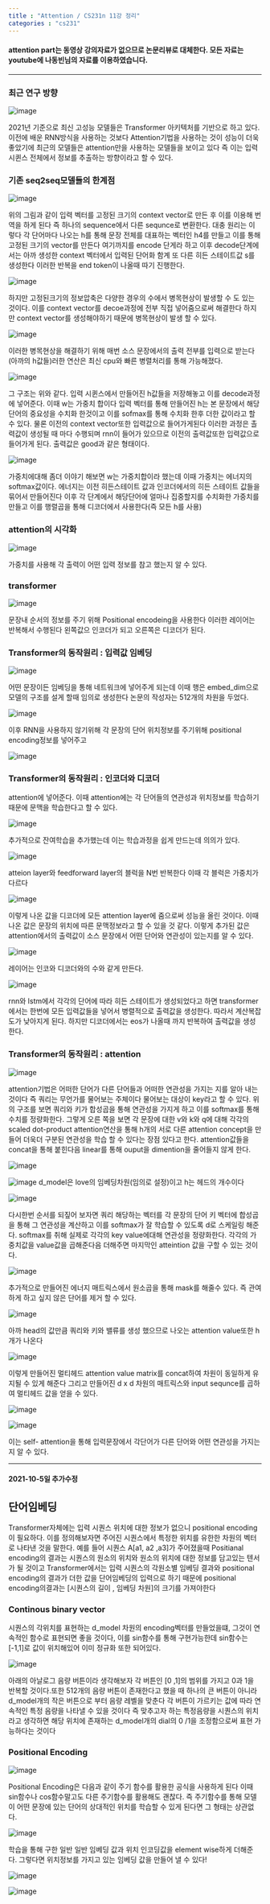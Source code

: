 ```yaml
---
title : "Attention / CS231n 11강 정리"
categories : "cs231"
--- 
```


#### attention part는 동영상 강의자료가 없으므로 논문리뷰로 대체한다. 모든 자료는 youtube에 나동빈님의 자료를 이용하였습니다.

-------------



### 최근 연구 방향
![image](https://user-images.githubusercontent.com/65720894/129821259-4da97949-2ace-471c-81b6-6bbf6e46ae22.png)

2021년 기준으로 최신 고성능 모델들은 Transformer 아키텍처를 기반으로 하고 있다. 이전에 배운 RNN방식을 사용하는 것보다 
Attention기법을 사용하는 것이 성능이 더욱 좋았기에 최근의 모델들은 attention만을 사용하는 모델들을 보이고 있다 
즉 이는 입력 시퀸스 전체에서 정보를 추출하는 방향이라고 할 수 있다.


### 기존 seq2seq모델들의 한계점

![image](https://user-images.githubusercontent.com/65720894/129821422-489cad11-b13d-47a4-9ad6-d913c19a2305.png)

위의 그림과 같이 입력 벡터를 고정된 크기의 context vector로 만든 후 이를 이용해 번역을 하게 된다 즉 하나의 sequence에서 다른 sequnce로
변환한다. 대충 원리는 이렇다 각 단어마다 나오는 h를 통해 문장 전체를 대표하는 벡터인 h4를 만들고 이를 통해 고정된 크기의 vector를 만든다
여기까지를 encode 단게라 하고 이후 decode단계에서는 아까 생성한 context 벡터에서 입력된 단어화 함계 또 다른 히든 스테이트값 s를
생성한다 이러한 반복을 end token이 나올때 따기 진행한다.

![image](https://user-images.githubusercontent.com/65720894/129823546-a606a91b-38f5-4bb5-9c97-4c5be2947703.png)

하지만 고정된크기의 정보압축은 다양한 경우의 수에서 병목현상이 발생할 수 도 있는 것이다. 이를 context vector를 decoe과정에 
전부 직접 넣어줌으로써 해결한다 하지만 context vector를 생성해야하기 때문에 병목현상이 발생 할 수 있다.

![image](https://user-images.githubusercontent.com/65720894/129823646-ba79e638-77e8-4b69-bea0-187cbb1f51da.png)

이러한 병목현상을 해결하기 위해 매번 소스 문장에서의 출력 전부를 입력으로 받는다(아까의 h값들)러한 연산은 최신 cpu와 빠른 병렬처리를 통해
가능해졌다.

![image](https://user-images.githubusercontent.com/65720894/129823753-59c1b3a0-afd1-49a3-989f-3b89b7df0404.png)

그 구조는 위와 같다. 입력 시퀸스에서 만들어진 h값들을 저장해놓고 이를 decode과정에 넣어준다. 이때 w는 가중치 합이다
입력 벡터를 통해 만들어진 h는 본 문장에서 해당 단어의 중요성을 수치화 한것이고 이를 sofmax를 통해 수치화 한후 더한 값이라고 할 수 있다.
물론 이전의 context vector또한 입력값으로 들어가게된다 이러한 과정은 촐력값이 생성될 때 마다 수행되며 rnn이 들어가 있으므로 이전의 
출력값또한 입력값으로 들어가게 된다. 출력값은 good과 같은 형태이다.

![image](https://user-images.githubusercontent.com/65720894/129824376-ca990e02-abb8-4ee3-ac90-a7bb3b3b0219.png)

가중치에대해 좀더 이야기 해보면 w는 가중치합이라 했는데 이때 가중치는 에너지의 softmax값이다. 에너지는 이전 히든스테이트 값과 
인코더에서의 히든 스테이트 값들을 묶어서 만들어진다 이후 각 단계에서 해당단어에 얼마나 집중할지를 수치화한 가중치를 만들고
이를 행렬곱을 통해 디코더에서 사용한다(즉 모든 h를 사용)

### attention의 시각화

![image](https://user-images.githubusercontent.com/65720894/129825327-79827091-9a89-4a27-926d-e4e5adbc78ee.png)

가중치를 사용해 각 출력이 어떤 입력 정보를 참고 했는지 알 수 있다.

### transformer
![image](https://user-images.githubusercontent.com/65720894/129825657-44f4540b-fc51-4814-9bca-0fc1067b4bf1.png)

문장내 순서의 정보를 주기 위해 Positional encodeing을 사용한다 이러한 레이어는 반복해서 수행된다 왼쪽값으 인코더가 되고 오른쪽은 디코더가 된다.

 
### Transformer의 동작원리 : 입력값 임베딩

![image](https://user-images.githubusercontent.com/65720894/129825864-4e38111b-b7a5-4d16-b14e-92551c08099f.png)

어떤 문장이든 임베딩을 통해 네트워크에 넣어주게 되는데 이때 행은 embed_dim으로 모델의 구조를 설게 할때 임의로 생성한다 
논문의 작성자는 512개의 차원을 두었다. 

![image](https://user-images.githubusercontent.com/65720894/129826107-99db310e-aca6-4046-8e0a-8c3975d3be7d.png)

이후 RNN을 사용하지 않기위해 각 문장의 단어 위치정보를 주기위해 positional encoding정보를 넣어주고

![image](https://user-images.githubusercontent.com/65720894/129826172-875b5d5d-381b-4745-8f6e-70fdbb1f6c53.png)

### Transformer의 동작원리 : 인코더와 디코더

attention에 넣어준다. 이때 attention에는 각 단어들의 연관성과 위치정보를 학습하기 때문에 문맥을 학습한다고 할 수 있다.

![image](https://user-images.githubusercontent.com/65720894/129826306-4b16a86a-09c0-464f-8f7c-ce014438161e.png)

추가적으로 잔여학습을 추가했는데 이는 학습과정을 쉽게 만드는데 의의가 있다.

![image](https://user-images.githubusercontent.com/65720894/129826503-876d6db9-466c-4616-bbd0-b81049296e37.png)

atteion layer와 feedforward layer의 블럭을 N번 반복한다 이때 각 블럭은 가중치가 다르다

![image](https://user-images.githubusercontent.com/65720894/129826649-b3a9af8d-44a6-4443-b7f5-6bea58f6c493.png)

이렇게 나온 값을 디코더에 모든 attention layer에 줌으로써 성능을 올린 것이다. 이때 나온 값은 문장의 위치에 따른 문맥정보라고 할 수 있을
것 같다. 이렇게 추가된 값은 attention에서의 출력값이 소스 문장에서 어떤 단어와 연관성이 있는지를 알 수 있다.

![image](https://user-images.githubusercontent.com/65720894/129827291-7c8ab467-9d7d-425c-8b88-a3d4a65ae400.png)

레이어는 인코와 디코더와의 수와 같게 만든다. 


![image](https://user-images.githubusercontent.com/65720894/129827443-c6bef22e-52ae-4638-91fc-3a7b1d1e8dd0.png)

rnn와 lstm에서 각각의 단어에 따라 히든 스테이트가 생성되었다고 하면 transformer에서는 한번에 모든 입력값들을 넣어서 병렬적으로
출력값을 생성한다. 따라서 계산복잡도가 낮아지게 된다. 하지만 디코더에서는 eos가 나올때 까지 반복하여 출력값을 생성한다.

### Transformer의 동작원리 : attention

![image](https://user-images.githubusercontent.com/65720894/129827745-e01f1caf-1c6a-448b-aa0f-9e57f36b35f8.png)

attention기법은 어떠한 단어가 다른 단어들과 어떠한 연관성을 가지는 지를 알아 내는 것이다 즉
쿼리는 무언가를 물어보는 주체이다 물어보는 대상이 key라고 할 수 있다. 위의 구조를 보면 쿼리와 키가 합성곱을 통해 연관성을 가지게 하고
이를 softmax를 통해 수치를 정량화한다. 그렇게 오른 쪽을 보면 각 문장에 대한 v와 k와 q에 대해 각각의 scaled dot-product attention연산을
통해 h개의 서로 다른 attention concept을 만들어 더욱더 구분된 연관성을 학습 할 수 있다는 장점 있다고 한다. attention값들을 
concat을 통해 붙힌다음 linear를 통해 ouput을 dimention을 줄어들지 않게 한다.   

![image](https://user-images.githubusercontent.com/65720894/129828711-49437042-b29c-4773-aa98-3e98195c3872.png)

![image](https://user-images.githubusercontent.com/65720894/129828947-cc9549e5-8afb-46bf-87b2-b00295595711.png)
d_model은 love의 임베딩차원(임의로 설정)이고 h는 헤드의 개수이다 

![image](https://user-images.githubusercontent.com/65720894/129829253-611524e4-7f64-4952-b0f7-593e5e14854e.png)

다시한번 순서를 되짚어 보자면 쿼리 해당하는 벡터를 각 문장의 단어 키 벡터에 합성곱을 통해 그 연관성을 계산하고 이를 
softmax가 잘 학습할 수 있도록 d로 스케일링 해준다. softmax를 취해 실제로 각각의 key value에대해 연관성을 정량화한다.
각각의 가중치값을 value값을 곱해준다음 더해주면 마지막인 atteintion 값을 구할 수 있는 것이다.

![image](https://user-images.githubusercontent.com/65720894/129830264-87a05c3c-e87c-4336-b54d-4f7060548d27.png)

추가적으로 만들어진 에너지 매트릭스에서 원소곱을 통해 mask를 해줄수 있다. 즉 관여하게 하고 싶지 않은 단어를 제거 할 수 있다.

![image](https://user-images.githubusercontent.com/65720894/129830369-67655ce2-175a-4b69-8d89-0b10e0af7c3f.png)

아까 head의 값만큼 쿼리와 키와 밸류를 생성 했으므로 나오는 attention value또한 h개가 나온다

![image](https://user-images.githubusercontent.com/65720894/129830443-567f7c3b-db98-4dc6-8fbe-a9169b715a24.png)

이렇게 만들어진 멀티헤드 attention value matrix를 concat하여 차원이 동일하게 유지될 수 있게 해준다 그리고 만들어진 
d x d 차원의 매트릭스와 input sequnce를 곱하여 멀티헤드 값을 얻을 수 있다.

![image](https://user-images.githubusercontent.com/65720894/129830753-18d0fc96-3faa-422f-929c-25b04e49b972.png)

![image](https://user-images.githubusercontent.com/65720894/129830865-1eeeae7a-03d5-4bbe-8390-7af40026dbd3.png)

이는 self- attention을 통해 입력문장에서 각단어가 다른 단어와 어떤 연관성을 가지는지 알 수 있다. 




-----------
#### 2021-10-5일 추가수정

## 단어임베딩

Transformer자체에는 입력 시퀀스 위치에 대한 정보가 없으니 positional encoding이 필요하다. 이를 정의해보자면 주어진 시퀀스에서 특정한 위치를 유한한 차원의 벡터로 나타낸 것을 말한다.
예를 들어 시퀀스 A[a1, a2 ,a3]가 주어졌을때 Positianal encoding의 결과는 시퀀스의 원소의 위치와 원소의 위치에 대한 정보를 담고있는 텐서가 될 것이고 Transformer에서는 입력 시퀀스의 각원소별
 임베딩 결과와 positional encoding의 결과가 더한 값을 단어임베딩의 입력으로 하기 때문에 positional encoding의결과는 [시퀀스의 길이 , 임베딩 차원]의 크기를 가져야한다


### Continous binary vector
시퀀스의 각위치를 표현하는 d_model 차원의 encoding벡터를 만들었을떄, 그것이 연속적인 함수로 표현되면 좋을 것이다, 이를 sin함수를 통해 구현가능한데 sin함수는 [-1,1]로 값이 위치해있어
이미 정규화 또한 되어있다. 

![image](https://user-images.githubusercontent.com/65720894/136031074-6e52ac8a-f8f8-43c3-943c-fc13ebc91559.png)

아래의 아날로그 음량 버튼이라 생각해보자 각 버튼인 [0 ,1]의 범위를 가지고 0과 1을 반복할 것이다.또한 512개의 음량 버튼이 존재한다고 했을 때 하나의 큰 버튼이 아니라 d_model개의 작은
버튼으로 부터 음량 레벨을 맞춘다 각 버튼이 가르키는 값에 따라 연속적인 특정 음량을 나타낼 수 있을 것이다 즉 맞추고자 하는 특정음량을 시퀀스의 위치라고 생각하면 해당 위치에 존재하는
d_model개의 dial의 0 /1을 조정함으로써 표현 가능하다는 것이다


### Positional Encoding

![image](https://user-images.githubusercontent.com/65720894/136025724-568c5ae1-a2f9-44de-a3e1-bc70715aad3f.png)

Positional Encoding은 다음과 같이 주기 함수를 활용한 공식을 사용하게 된다 이때 sin함수나 cos함수말고도 다른 주기함수를 활용해도 괜찮다. 
즉 주기함수를 통해 모델이 어떤 문장에 있는 단어의 상대적인 위치를 학습할 수 있게 된다면 그 형태는 상관없다.

![image](https://user-images.githubusercontent.com/65720894/136027044-d98d198f-dcb5-45ef-900d-35d787c0d6f7.png)

학습을 통해 구한 일반 일반 임베딩 값과 위치 인코딩값을 element wise하게 더해준다. 그렇다면 위치정보를 가지고 있는 임베딩 값을 만들어 낼 수 있다!

![image](https://user-images.githubusercontent.com/65720894/136038742-0ffd2183-669d-4536-b931-a53e03b91dc4.png)

![image](https://user-images.githubusercontent.com/65720894/136038915-e5466d51-655f-40d7-bd05-6f05d0cf1f80.png)




















 






 

















